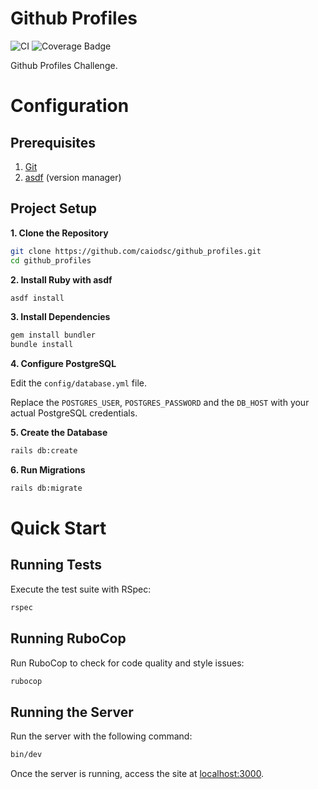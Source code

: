 # Github Profiles

![CI](https://github.com/caiodsc/github_profiles/actions/workflows/main.yml/badge.svg)
![Coverage Badge](https://img.shields.io/badge/Coverage-100%25-brightgreen)

Github Profiles Challenge.

# Configuration

## Prerequisites

1. [Git](https://git-scm.com/)
2. [asdf](https://asdf-vm.com/) (version manager)

## Project Setup

**1. Clone the Repository**

```bash
git clone https://github.com/caiodsc/github_profiles.git
cd github_profiles
```

**2. Install Ruby with asdf**

```bash
asdf install
```

**3. Install Dependencies**

```bash
gem install bundler
bundle install
```

**4. Configure PostgreSQL**

Edit the `config/database.yml` file.

Replace the `POSTGRES_USER`, `POSTGRES_PASSWORD` and the `DB_HOST` with your actual PostgreSQL credentials.

**5. Create the Database**

```bash
rails db:create
```

**6. Run Migrations**

```bash
rails db:migrate
```

# Quick Start

## Running Tests

Execute the test suite with RSpec:

```bash
rspec
```

## Running RuboCop

Run RuboCop to check for code quality and style issues:

```bash
rubocop
```

## Running the Server

Run the server with the following command:

```bash
bin/dev
```

Once the server is running, access the site at [localhost:3000](http://localhost:3000).
